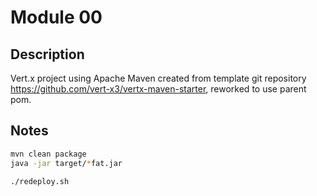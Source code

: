 # Module 00

## Description

Vert.x project using Apache Maven created from template git repository https://github.com/vert-x3/vertx-maven-starter, reworked to use parent pom.

## Notes

```bash
mvn clean package
java -jar target/*fat.jar
```

```bash
./redeploy.sh
```
